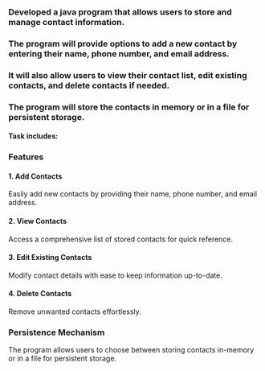 ### Developed a java program that allows users to store and manage contact information. 
### The program will provide options to add a new contact by entering their name, phone number, and email address. 
### It will also allow users to view their contact list, edit existing contacts, and delete contacts if needed. 
### The program will store the contacts in memory or in a file for persistent storage.

#### Task includes:

### Features

#### 1. Add Contacts
Easily add new contacts by providing their name, phone number, and email address.
#### 2. View Contacts
Access a comprehensive list of stored contacts for quick reference.
#### 3. Edit Existing Contacts
Modify contact details with ease to keep information up-to-date.
#### 4. Delete Contacts
Remove unwanted contacts effortlessly.

### Persistence Mechanism
The program allows users to choose between storing contacts in-memory or in a file for persistent storage.

